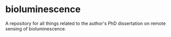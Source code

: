 # bioluminescence
A repository for all things related to the author's PhD dissertation on remote sensing of bioluminescence.
